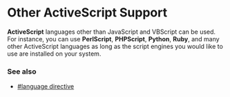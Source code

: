 # Other ActiveScript Support

**ActiveScript** languages other than JavaScript and VBScript can be used. For instance, you can use **PerlScript**, **PHPScript**, **Python**, **Ruby**, and many other ActiveScript languages as long as the script engines you would
like to use are installed on your system.

### See also

- [#language directive](../macro/directive/language)
